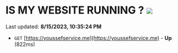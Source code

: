# IS MY WEBSITE RUNNING ? [![](https://img.shields.io/static/v1?label=Sponsor&message=%E2%9D%A4&logo=GitHub&color=%23fe8e86)](https://github.com/sponsors/<username>)

Last updated: **8/15/2023, 10:35:24 PM**

- `GET` [https://youssefservice.me](https://youssefservice.me) - **Up** (822ms)
